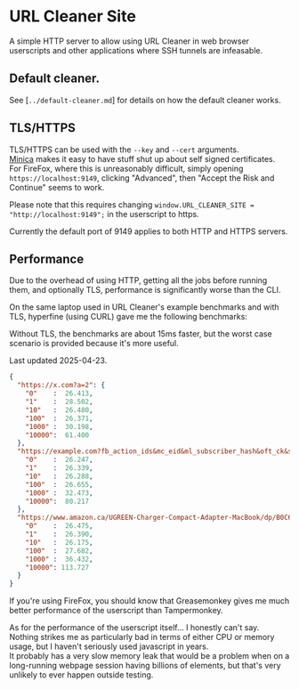 # URL Cleaner Site

A simple HTTP server to allow using URL Cleaner in web browser userscripts and other applications where SSH tunnels are infeasable.

## Default cleaner.

See [`../default-cleaner.md`] for details on how the default cleaner works.

## TLS/HTTPS

TLS/HTTPS can be used with the `--key` and `--cert` arguments.  
[Minica](https://github.com/jsha/minica) makes it easy to have stuff shut up about self signed certificates.  
For FireFox, where this is unreasonably difficult, simply opening `https://localhost:9149`, clicking "Advanced", then "Accept the Risk and Continue" seems to work.

Please note that this requires changing `window.URL_CLEANER_SITE = "http://localhost:9149";` in the userscript to https.

Currently the default port of 9149 applies to both HTTP and HTTPS servers.

## Performance

Due to the overhead of using HTTP, getting all the jobs before running them, and optionally TLS, performance is significantly worse than the CLI.

On the same laptop used in URL Cleaner's example benchmarks and with TLS, hyperfine (using CURL) gave me the following benchmarks:

Without TLS, the benchmarks are about 15ms faster, but the worst case scenario is provided because it's more useful.

Last updated 2025-04-23.

```Json
{
  "https://x.com?a=2": {
    "0"    :  26.413,
    "1"    :  28.502,
    "10"   :  26.480,
    "100"  :  26.371,
    "1000" :  30.198,
    "10000":  61.400
  },
  "https://example.com?fb_action_ids&mc_eid&ml_subscriber_hash&oft_ck&s_cid&unicorn_click_id": {
    "0"    :  26.247,
    "1"    :  26.339,
    "10"   :  26.288,
    "100"  :  26.655,
    "1000" :  32.473,
    "10000":  80.217
  },
  "https://www.amazon.ca/UGREEN-Charger-Compact-Adapter-MacBook/dp/B0C6DX66TN/ref=sr_1_5?crid=2CNEQ7A6QR5NM&keywords=ugreen&qid=1704364659&sprefix=ugreen%2Caps%2C139&sr=8-5&ufe=app_do%3Aamzn1.fos.b06bdbbe-20fd-4ebc-88cf-fa04f1ca0da8": {
    "0"    :  26.475,
    "1"    :  26.390,
    "10"   :  26.175,
    "100"  :  27.682,
    "1000" :  36.432,
    "10000": 113.727
  }
}
```

If you're using FireFox, you should know that Greasemonkey gives me much better performance of the userscript than Tampermonkey.  

As for the performance of the userscript itself... I honestly can't say. Nothing strikes me as particularly bad in terms of either CPU or memory usage, but I haven't seriously used javascript in years.  
It probably has a very slow memory leak that would be a problem when on a long-running webpage session having billions of elements, but that's very unlikely to ever happen outside testing.
